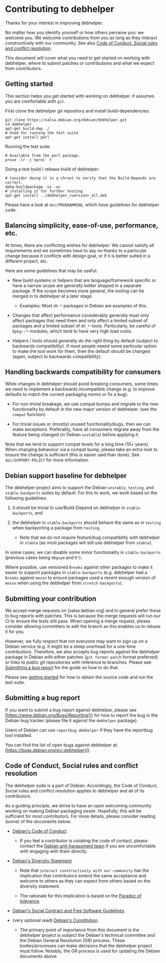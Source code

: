 # Contributing to debhelper

Thanks for your interest in improving debhelper.

No matter how you identify yourself or how others perceive you: we
welcome you. We welcome contributions from you as long as they
interact constructively with our community.  See also [Code of
Conduct, Social rules and conflict
resolution](#code-of-conduct-social-rules-and-conflict-resolution).

This document will cover what you need to get started on working with
debhelper, where to submit patches or contributions and what we expect
from contributors.


## Getting started

<a id="getting-starting"></a>

This section helps you get started with working on debhelper.  It
assumes you are comfortable with `git`.

First clone the debhelper git repository and install build-dependencies:

    git clone https://salsa.debian.org/debian/debhelper.git
    cd debhelper
    apt-get build-dep ./
    # Used for running the test suite
    apt-get install perl

Running the test suite:

    # Available from the perl package.
    prove -lr -j`nproc` t


Doing a test build / release build of debhelper:

    # Consider doing it in a chroot to verify that the Build-Depends are correct.
    dpkg-buildpackage -us -uc
    # installing it for further testing
    apt-get install ../debhelper_<version>_all.deb


Please have a look at `doc/PROGRAMMING`, which have guidelines for
debhelper code.


## Balancing simplicity, ease-of-use, performance, etc.

At times, there are conflicting wishes for debhelper.  We cannot
satisfy all requirements and we sometimes have to say no thanks to a
particular change because it conflicts with design goal, or if it is
better suited in a different project, etc.

Here are some guidelines that may be useful:

 * New build systems or helpers that are language/framework specific
   or have a narrow scope are generally better shipped in a separate
   package.  If the scope becomes more general, the tooling can be
   merged in to debhelper at a later stage.

   * Examples: Most `dh-*` packages in Debian are examples of this.

 * Changes that affect performance considerably generally must only
   affect packages that need them and only affect a limited subset of
   packages and a limited subset of `dh_*`-tools.  Particularly, be
   careful of `Dpkg::*`-modules, which tend to have very high load
   costs.

 * Helpers / tools should generally *do the right thing* by default
   (subject to backwards compatibility).  If most people neeed some
   particular option to make the tool work for them, then the default
   should be changed (again, subject to backwards compatibility).


## Handling backwards compatibility for consumers

While changes in debhelper should avoid breaking consumers, some times
we need to implement a backwards incompatible change (e.g. to improve
defaults to match the current packaging norms or fix a bug).

  * For non-trivial breakage, we use compat bumps and migrate to the new
    functionality by default in the new major version of debhelper.
    (see the `compat` function)

  * For trivial issues or (mostly) unused functionality/bugs, then we
    can make exceptions.  Preferably, have all consumers migrate away
    from the feature being changed (in Debian `unstable`) before
    applying it.

Note that we tend to support compat levels for a long time (10+
years).  When changing behaviour via a compat bump, please take an
extra look to ensure the change is sufficient (this is easier said
than done).  See `doc/SUPPORT-POLICY` for more information.

## Debian support baseline for debhelper

The debhelper project aims to support the Debian `unstable`,
`testing`, and `stable-backports` suites by default.  For this to work,
we work based on the following guidelines:

  1) it should be trivial to use/Build-Depend on debhelper in
     `stable-backports`, and
  2) the debhelper in `stable-backports` should behave the same as
     in `testing` when backporting a package from `testing`.

     * Note that we do not require feature/bug compatibility with
       debhelper in `stable` (as most packages will still use
       debhelper from `stable`).

In some cases, we can disable some *minor* functionality in
`stable-backports` (previous cases being `dbgsym` and `R³`).

Where possible, use versioned `Breaks` against other packages to
make it easier to support packages in `stable-backports`
(e.g. debhelper had a `Breaks` against `meson` to ensure packages
used a recent enough version of `meson` when using the debhelper
from `stretch-backports`).

## Submitting your contribution

We accept merge requests on [salsa.debian.org] and in general prefer
these to bug reports with patches.  This is because the merge requests
will run our CI to ensure the tests still pass.  When opening a merge
request, please consider allowing committers to edit the branch as
this enables us to rebase it for you.

However, we fully respect that not everyone may want to sign up on a
Debian service (e.g. it might be a steep overhead for a one-time
contribution).  Therefore, we also accepts bug reports against the
debhelper package in Debian with either patches (`git format-patch`
format preferred) or links to public git repositories with reference
to branches.  Please see [Submitting a bug
report](#submitting-a-bug-report) for the guide on how to do that.

Please see [getting started](#getting-started) for how to obtain the
source code and run the test suite.

[salsa]: https://salsa.debian.org/debian/debhelper


## Submitting a bug report

If you want to submit a bug report against debhelper, please see
[https://www.debian.org/Bugs/Reporting]() for how to report the bug in the
Debian bug tracker (please file it against the `debhelper` package).

Users of Debian can use `reportbug debhelper` if they have the
reportbug tool installed.

You can find the list of open bugs against debhelper at:
[https://bugs.debian.org/src:debhelper]().


## Code of Conduct, Social rules and conflict resolution

The debhelper suite is a part of Debian. Accordingly, the Code of
Conduct, Social rules and conflict resolution applies to debhelper and
all of its contributors.

As a guiding principle, we strive to have an open welcoming community
working on making Debian packaging easier.  Hopefully, this will be
sufficient for most contributors.  For more details, please consider
reading (some) of the documents below.


 * [Debian's Code of Conduct](https://www.debian.org/code_of_conduct)

   * If you feel a contributor is violating the code of contact, please
     contact the [Debian anti-harassment team](https://wiki.debian.org/AntiHarassment)
     if you are uncomfortable with engaging with them directly.

 * [Debian's Diversity Statement](https://www.debian.org/intro/diversity)

   * Note that `interact constructively with our community` has the
     implication that contributors extend the same acceptance and
     welcome to others as they can expect from others based on the
     diversity statement.

   * The rationale for this implication is based on the
     [Paradoc of tolerance](https://en.wikipedia.org/wiki/Paradox_of_tolerance).
     

 * [Debian's Social Contract and Free Software Guidelines](https://www.debian.org/social_contract).

 * (very optional read) [Debian's Constitution](https://www.debian.org/devel/constitution).

   * The primary point of importance from this document is the
     debhelper project is subject the Debian's technical committee and
     the Debian General Resolution (GR) process.  These
     bodies/processes can make decisions that the debhelper project
     must follow.  Notably, the GR process is used for updating the
     Debian documents above.
